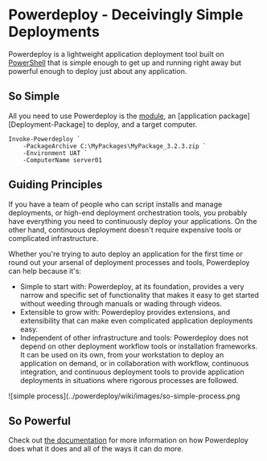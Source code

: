 # Powerdeploy - Deceivingly Simple Deployments #

Powerdeploy is a lightweight application deployment tool built on [PowerShell][] that is simple enough to get up and running right away but powerful enough to deploy just about any application.

## So Simple ##

All you need to use Powerdeploy is the [module](Install-Powerdeploy-Module), an [application package][Deployment-Package] to deploy, and a target computer.

```
Invoke-Powerdeploy `
	-PackageArchive C:\MyPackages\MyPackage_3.2.3.zip `
	-Environment UAT `
	-ComputerName server01	
```

## Guiding Principles ##

If you have a team of people who can script installs and manage deployments, or high-end deployment orchestration tools, you probably have everything you need to continuously deploy your applications.  On the other hand, continuous deployment doesn't require expensive tools or complicated infrastructure.  

Whether you're trying to auto deploy an application for the first time or round out your arsenal of deployment processes and tools, Powerdeploy can help because it's:

* Simple to start with: Powerdeploy, at its foundation, provides a very narrow and specific set of functionality that makes it easy to get started without weeding through manuals or wading through videos.
* Extensible to grow with: Powerdeploy provides extensions, and extensibility that can make even complicated application deployments easy.
* Independent of other infrastructure and tools: Powerdeploy does not depend on other deployment workflow tools or installation frameworks.  It can be used on its own, from your workstation to deploy an application on demand, or in collaboration with workflow, continuous integration, and continuous deployment tools to provide application deployments in situations where rigorous processes are followed.  


![simple process](../powerdeploy/wiki/images/so-simple-process.png


## So Powerful ##

Check out [the documentation][wiki] for more information on how Powerdeploy does what it does and all of the ways it can do more.

[PowerShell]: http://technet.microsoft.com/en-us/library/bb978526.aspx
[wiki]: https://github.com/jasonmueller/Powerdeploy/wiki
